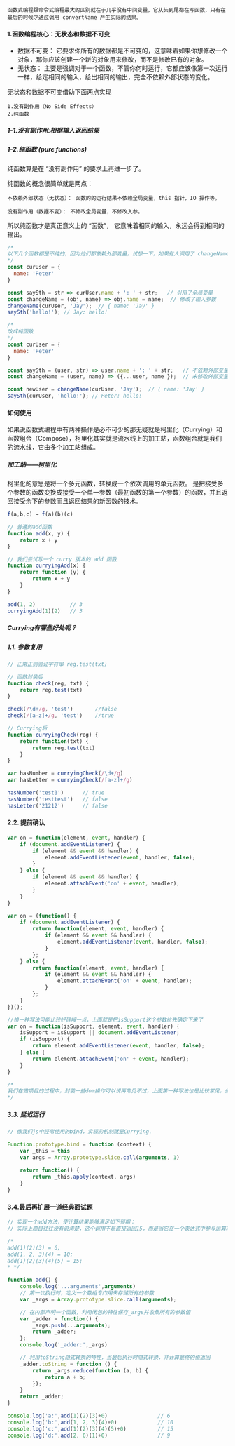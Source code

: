 

```
函数式编程跟命令式编程最大的区别就在于几乎没有中间变量，它从头到尾都在写函数，只有在最后的时候才通过调用 convertName 产生实际的结果。
```

#### 1.函数编程核心：无状态和数据不可变
+ 数据不可变： 它要求你所有的数据都是不可变的，这意味着如果你想修改一个对象，那你应该创建一个新的对象用来修改，而不是修改已有的对象。
+ 无状态： 主要是强调对于一个函数，不管你何时运行，它都应该像第一次运行一样，给定相同的输入，给出相同的输出，完全不依赖外部状态的变化。

无状态和数据不可变借助下面两点实现
```
1.没有副作用（No Side Effects）
2.纯函数
```

#####  1-1.没有副作用:根据输入返回结果

##### 1-2.纯函数 (pure functions)
纯函数算是在 “没有副作用” 的要求上再进一步了。

纯函数的概念很简单就是两点：
```
不依赖外部状态（无状态）： 函数的的运行结果不依赖全局变量，this 指针，IO 操作等。

没有副作用（数据不变）： 不修改全局变量，不修改入参。
```
所以纯函数才是真正意义上的 “函数”， 它意味着相同的输入，永远会得到相同的输出。

```javaScript
/*
以下几个函数都是不纯的，因为他们都依赖外部变量，试想一下，如果有人调用了 changeName 对 curUser 进行了修改，然后你在另外的地方调用了 saySth ，这样就会产生你预料之外的结果
*/
const curUser = {
  name: 'Peter'
}

const saySth = str => curUser.name + ': ' + str;   // 引用了全局变量
const changeName = (obj, name) => obj.name = name;  // 修改了输入参数
changeName(curUser, 'Jay');  // { name: 'Jay' }
saySth('hello!'); // Jay: hello!

/*
改成纯函数
*/
const curUser = {
  name: 'Peter'
}

const saySth = (user, str) => user.name + ': ' + str;   // 不依赖外部变量
const changeName = (user, name) => ({...user, name });  // 未修改外部变量

const newUser = changeName(curUser, 'Jay');  // { name: 'Jay' }
saySth(curUser, 'hello!'); // Peter: hello!
```

#### 如何使用
如果说函数式编程中有两种操作是必不可少的那无疑就是柯里化（Currying）和函数组合（Compose），柯里化其实就是流水线上的加工站，函数组合就是我们的流水线，它由多个加工站组成。

##### 加工站——柯里化
柯里化的意思是将一个多元函数，转换成一个依次调用的单元函数。
是把接受多个参数的函数变换成接受一个单一参数（最初函数的第一个参数）的函数，并且返回接受余下的参数而且返回结果的新函数的技术。
```javaScript
f(a,b,c) → f(a)(b)(c)

// 普通的add函数
function add(x, y) {
    return x + y
}

// 我们尝试写一个 curry 版本的 add 函数
function curryingAdd(x) {
    return function (y) {
        return x + y
    }
}

add(1, 2)           // 3
curryingAdd(1)(2)   // 3
```

##### Currying有哪些好处呢？
##### 1.1. 参数复用
```javaScript
// 正常正则验证字符串 reg.test(txt)

// 函数封装后
function check(reg, txt) {
    return reg.test(txt)
}

check(/\d+/g, 'test')       //false
check(/[a-z]+/g, 'test')    //true

// Currying后
function curryingCheck(reg) {
    return function(txt) {
        return reg.test(txt)
    }
}

var hasNumber = curryingCheck(/\d+/g)
var hasLetter = curryingCheck(/[a-z]+/g)

hasNumber('test1')      // true
hasNumber('testtest')   // false
hasLetter('21212')      // false
```
#### 2.2. 提前确认
```javaScript
var on = function(element, event, handler) {
    if (document.addEventListener) {
        if (element && event && handler) {
            element.addEventListener(event, handler, false);
        }
    } else {
        if (element && event && handler) {
            element.attachEvent('on' + event, handler);
        }
    }
}

var on = (function() {
    if (document.addEventListener) {
        return function(element, event, handler) {
            if (element && event && handler) {
                element.addEventListener(event, handler, false);
            }
        };
    } else {
        return function(element, event, handler) {
            if (element && event && handler) {
                element.attachEvent('on' + event, handler);
            }
        };
    }
})();

//换一种写法可能比较好理解一点，上面就是把isSupport这个参数给先确定下来了
var on = function(isSupport, element, event, handler) {
    isSupport = isSupport || document.addEventListener;
    if (isSupport) {
        return element.addEventListener(event, handler, false);
    } else {
        return element.attachEvent('on' + event, handler);
    }
}

/*
我们在做项目的过程中，封装一些dom操作可以说再常见不过，上面第一种写法也是比较常见，但是我们看看第二种写法，它相对一第一种写法就是自执行然后返回一个新的函数，这样其实就是提前确定了会走哪一个方法，避免每次都进行判断。
*/
```

##### 3.3. 延迟运行
```javaScript
// 像我们js中经常使用的bind，实现的机制就是Currying.

Function.prototype.bind = function (context) {
    var _this = this
    var args = Array.prototype.slice.call(arguments, 1)
 
    return function() {
        return _this.apply(context, args)
    }
}
```

#### 3.4.最后再扩展一道经典面试题
```javaScript
// 实现一个add方法，使计算结果能够满足如下预期：
// 实际上题目往往没有说清楚，这个调用不是直接返回15，而是当它在一个表达式中参与运算时，会被当成15来用，比如add(2) + 3得到5，或者div.innerHTML = add(1,2)(3)能让div中的内容为6。

/*
add(1)(2)(3) = 6;
add(1, 2, 3)(4) = 10;
add(1)(2)(3)(4)(5) = 15;
* */

function add() {
    console.log('...arguments',arguments)
    // 第一次执行时，定义一个数组专门用来存储所有的参数
    var _args = Array.prototype.slice.call(arguments);

    // 在内部声明一个函数，利用闭包的特性保存_args并收集所有的参数值
    var _adder = function() {
        _args.push(...arguments);
        return _adder;
    };
    console.log('_adder:',_args)

    // 利用toString隐式转换的特性，当最后执行时隐式转换，并计算最终的值返回
    _adder.toString = function () {
        return _args.reduce(function (a, b) {
            return a + b;
        });
    }
    return _adder;
}

console.log('a:',add(1)(2)(3)+0)                // 6
console.log('b:',add(1, 2, 3)(4)+0)             // 10
console.log('c:',add(1)(2)(3)(4)(5)+0)          // 15
console.log('d:',add(2, 6)(1)+0)                // 9
```
